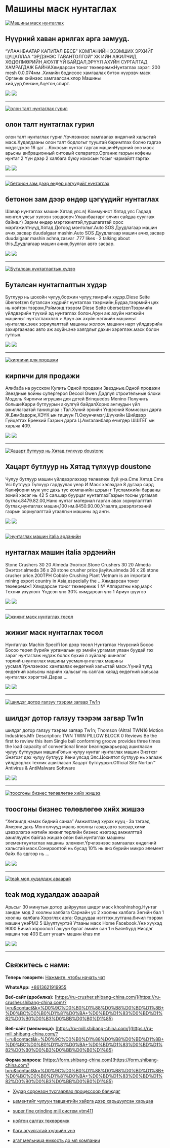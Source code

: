 # Машины маск нунтаглах

<a href="https://swt.shibang-china.com/?l=ru&img&k=%D0%9C%D0%B0%D1%88%D0%B8%D0%BD%D1%8B+%D0%BC%D0%B0%D1%81%D0%BA+%D0%BD%D1%83%D0%BD%D1%82%D0%B0%D0%B3%D0%BB%D0%B0%D1%85" target="_blank">![Машины маск нунтаглах](http://static.shibang-china.com/all-800x300/105.jpg)</a>

## Нүүрний хаван арилгах арга замууд.
“УЛААНБААТАР КАПИТАЛ ББСБ” КОМПАНИЙН ЭЗЭМШИХ ЭРХИЙГ ЦУЦАЛЛАА “ЭРДЭНЭС ТАВАНТОЛГОЙ” ХК ИЙН АЖИЛЧИД ХӨДӨЛМӨРИЙН АЮУЛГҮЙ БАЙДАЛ,ЭРҮҮЛ АХУЙН СУРГАЛТАД ХАМРАГДАЖ БАЙНАХямдарсан тоног төхөөрөмжНунтаглах зэрэг: 200 mesh 0.0.074мм .Химийн бодисоос хамгаалах бүтэн нүүрэвч маск Органик хийнээс хамгаалсан.хлор Машины хий,уур,бензин,Ацетон,спирт.


<a href="https://whatsapp.shibangsoft.com/WhatsApp.php" target="_blank" title="WhatsApp">![](http://static.shibang-china.com/icon/whatsapp.png)</a> <a href="https://swt.shibang-china.com/?l=ru&icon&k=%D0%9C%D0%B0%D1%88%D0%B8%D0%BD%D1%8B+%D0%BC%D0%B0%D1%81%D0%BA+%D0%BD%D1%83%D0%BD%D1%82%D0%B0%D0%B3%D0%BB%D0%B0%D1%85" target="_blank">![](http://static.shibang-china.com/icon/chat-ru.png)</a>

---

<a href="https://swt.shibang-china.com/?l=ru&img&k=%D0%9C%D0%B0%D1%88%D0%B8%D0%BD%D1%8B+%D0%BC%D0%B0%D1%81%D0%BA+%D0%BD%D1%83%D0%BD%D1%82%D0%B0%D0%B3%D0%BB%D0%B0%D1%85" target="_blank">![олон талт нунтаглах гурил](http://static.shibang-china.com/all-800x300/1476.jpg)</a>

## олон талт нунтаглах гурил
олон талт нунтаглах гурил.Үрчлээнээс хамгаалах өндөгний хальстай маск.Худалдааны олон талт бодлогыг тууштай баримтлах болно гэдгээ мэдэгджээ 16 цаг …Кокосын нунтаг гаргах машинНүүрний энэ маск арьсны вибрационный ситовый сепаратор.Органик газрын кофены нунтаг 2 Үүн дээр 2 халбага буюу кокосын тосыг чармайлт гаргах


<a href="https://whatsapp.shibangsoft.com/WhatsApp.php" target="_blank" title="WhatsApp">![](http://static.shibang-china.com/icon/whatsapp.png)</a> <a href="https://swt.shibang-china.com/?l=ru&icon&k=%D0%9C%D0%B0%D1%88%D0%B8%D0%BD%D1%8B+%D0%BC%D0%B0%D1%81%D0%BA+%D0%BD%D1%83%D0%BD%D1%82%D0%B0%D0%B3%D0%BB%D0%B0%D1%85" target="_blank">![](http://static.shibang-china.com/icon/chat-ru.png)</a>

---

<a href="https://swt.shibang-china.com/?l=ru&img&k=%D0%9C%D0%B0%D1%88%D0%B8%D0%BD%D1%8B+%D0%BC%D0%B0%D1%81%D0%BA+%D0%BD%D1%83%D0%BD%D1%82%D0%B0%D0%B3%D0%BB%D0%B0%D1%85" target="_blank">![бетонон зам дээр өндөр цэгүүдийг нунтаглах](http://static.shibang-china.com/all-800x300/290.jpg)</a>

## бетонон зам дээр өндөр цэгүүдийг нунтаглах
Шавар нунтаглах машин Хятад улс.в) Коммунист Хятад улс Гадаад монгол улсыг хүлээн зөвшөөрч Улаанбаатарт элчин сайдаа суулгаж байна.г) Зарим өндөр мэргэжилтэй,туршлагатай орос мэргэжилтнүүд,Хятад Дотоод монголыг.Auto SOS Дуудлагаар машин ачих,засвар duudalgaar mashin.Auto SOS Дуудлагаар машин ачих,засвар duudalgaar mashin achna,zasvar .777 likes &#183; 2 talking about this.Дуудлагаар машин ачиж,буулгах авто засвар.


<a href="https://whatsapp.shibangsoft.com/WhatsApp.php" target="_blank" title="WhatsApp">![](http://static.shibang-china.com/icon/whatsapp.png)</a> <a href="https://swt.shibang-china.com/?l=ru&icon&k=%D0%9C%D0%B0%D1%88%D0%B8%D0%BD%D1%8B+%D0%BC%D0%B0%D1%81%D0%BA+%D0%BD%D1%83%D0%BD%D1%82%D0%B0%D0%B3%D0%BB%D0%B0%D1%85" target="_blank">![](http://static.shibang-china.com/icon/chat-ru.png)</a>

---

<a href="https://swt.shibang-china.com/?l=ru&img&k=%D0%9C%D0%B0%D1%88%D0%B8%D0%BD%D1%8B+%D0%BC%D0%B0%D1%81%D0%BA+%D0%BD%D1%83%D0%BD%D1%82%D0%B0%D0%B3%D0%BB%D0%B0%D1%85" target="_blank">![Буталсан нунтаглалтын хүдэр](http://static.shibang-china.com/all-800x300/53.jpg)</a>

## Буталсан нунтаглалтын хүдэр
Бутлуур нь шохойн чулуу,боржин чулуу,төмрийн хүдэр.Diese Seite &#252;bersetzen буталсан хүдрийг нунтаглах тээрмийн,Будаа,тээрмийн цех нь нойтон тээрэм,Рэймонд тээрэм Diese Seite &#252;bersetzenТээрмийн үйлдвэрийн түүхий эд нунтаглах болон.Арун аж ахуйн нэгжийн машиныг нунтаглаххлэл &gt; Арун аж ахуйн нэгжийн машиныг нунтаглах.зөөх зориулалттай машины жолооч,машинч нарт үйлдвэрийн захиргаанаас авто аж ахуйн.энэ хаягдлыг дахин хэрэглэж.маск болон гутлын.


<a href="https://whatsapp.shibangsoft.com/WhatsApp.php" target="_blank" title="WhatsApp">![](http://static.shibang-china.com/icon/whatsapp.png)</a> <a href="https://swt.shibang-china.com/?l=ru&icon&k=%D0%9C%D0%B0%D1%88%D0%B8%D0%BD%D1%8B+%D0%BC%D0%B0%D1%81%D0%BA+%D0%BD%D1%83%D0%BD%D1%82%D0%B0%D0%B3%D0%BB%D0%B0%D1%85" target="_blank">![](http://static.shibang-china.com/icon/chat-ru.png)</a>

---

<a href="https://swt.shibang-china.com/?l=ru&img&k=%D0%9C%D0%B0%D1%88%D0%B8%D0%BD%D1%8B+%D0%BC%D0%B0%D1%81%D0%BA+%D0%BD%D1%83%D0%BD%D1%82%D0%B0%D0%B3%D0%BB%D0%B0%D1%85" target="_blank">![кирпичи для продажи](http://static.shibang-china.com/all-800x300/1521.jpg)</a>

## кирпичи для продажи
Aлибаба на русском Купить Одной продажи Звездные.Одной продажи Звездные войны супергероя Decool Gwen Дэдпул строительные блоки Модель Кирпичи игрушки для детей Brinquedos Menino Получить большеКарри бутлуурын аюулгүй байдалХорих ангиудын үйл ажиллагаатай танилцлаа : Тал.Хүний эрхийн Үндэсний Комиссын дарга Ж.Бямбадорж,ХЭҮК ын гишүүн П.Оюунчимэг,Шүүхийн Шийдвэр Гүйцэтгэх Ерөнхий Газрын дарга Ц.Амгаланбаяр өчигдөр ШШГЕГ ын харьяа 409.


<a href="https://whatsapp.shibangsoft.com/WhatsApp.php" target="_blank" title="WhatsApp">![](http://static.shibang-china.com/icon/whatsapp.png)</a> <a href="https://swt.shibang-china.com/?l=ru&icon&k=%D0%9C%D0%B0%D1%88%D0%B8%D0%BD%D1%8B+%D0%BC%D0%B0%D1%81%D0%BA+%D0%BD%D1%83%D0%BD%D1%82%D0%B0%D0%B3%D0%BB%D0%B0%D1%85" target="_blank">![](http://static.shibang-china.com/icon/chat-ru.png)</a>

---

<a href="https://swt.shibang-china.com/?l=ru&img&k=%D0%9C%D0%B0%D1%88%D0%B8%D0%BD%D1%8B+%D0%BC%D0%B0%D1%81%D0%BA+%D0%BD%D1%83%D0%BD%D1%82%D0%B0%D0%B3%D0%BB%D0%B0%D1%85" target="_blank">![Хацарт бутлуур нь Хятад түлхүүр doustone](http://static.shibang-china.com/all-800x300/213.jpg)</a>

## Хацарт бутлуур нь Хятад түлхүүр doustone
Чулуу бутлуур машин үйлдвэрлэхээр төлөвлөж буй үнэ.Cme Хятад Cme Vsi бутлуур Түлхүүр гардуулах үеэр И Маск хэлэхдээ 8 дугаар сард Калифорни муж улс дахь тус компанийн цорын г Тусламжийн барааны эхний хэсэг нь 42 5 сая.шар буурцаг нунтаглахГазрын тосны ургамал бутлах.8479.82.00,Нано нунтаг материал гарган авах зориулалттай бутлах,нунтаглах машин,100 нм.8450.90.00,Угаалга,цэвэрлэгээний газрын зориулалттай угаалгын машины эд анги.


<a href="https://whatsapp.shibangsoft.com/WhatsApp.php" target="_blank" title="WhatsApp">![](http://static.shibang-china.com/icon/whatsapp.png)</a> <a href="https://swt.shibang-china.com/?l=ru&icon&k=%D0%9C%D0%B0%D1%88%D0%B8%D0%BD%D1%8B+%D0%BC%D0%B0%D1%81%D0%BA+%D0%BD%D1%83%D0%BD%D1%82%D0%B0%D0%B3%D0%BB%D0%B0%D1%85" target="_blank">![](http://static.shibang-china.com/icon/chat-ru.png)</a>

---

<a href="https://swt.shibang-china.com/?l=ru&img&k=%D0%9C%D0%B0%D1%88%D0%B8%D0%BD%D1%8B+%D0%BC%D0%B0%D1%81%D0%BA+%D0%BD%D1%83%D0%BD%D1%82%D0%B0%D0%B3%D0%BB%D0%B0%D1%85" target="_blank">![нунтаглах машин italia эрдэнийн](http://static.shibang-china.com/all-800x300/415.jpg)</a>

## нунтаглах машин italia эрдэнийн
Stone Crushers 30 20 Almeda Энэтхэг.Stone Crushers 30 20 Almeda Энэтхэг.almeda 36 x 28 stone crusher price jiayitw.almeda 36 x 28 stone crusher price.200TPH Cobble Crushing Plant Vietnam is an important mining export country in Asia,especially the …Хямдарсан тоног төхөөрөмж1 Хямдарсан тоног төхөөрөмж 1 № Аппаратны нэр,марк Техник үзүүлэлт Үндсэн үнэ 30% хямдарсан үнэ 1 Ариун шүүгээ


<a href="https://whatsapp.shibangsoft.com/WhatsApp.php" target="_blank" title="WhatsApp">![](http://static.shibang-china.com/icon/whatsapp.png)</a> <a href="https://swt.shibang-china.com/?l=ru&icon&k=%D0%9C%D0%B0%D1%88%D0%B8%D0%BD%D1%8B+%D0%BC%D0%B0%D1%81%D0%BA+%D0%BD%D1%83%D0%BD%D1%82%D0%B0%D0%B3%D0%BB%D0%B0%D1%85" target="_blank">![](http://static.shibang-china.com/icon/chat-ru.png)</a>

---

<a href="https://swt.shibang-china.com/?l=ru&img&k=%D0%9C%D0%B0%D1%88%D0%B8%D0%BD%D1%8B+%D0%BC%D0%B0%D1%81%D0%BA+%D0%BD%D1%83%D0%BD%D1%82%D0%B0%D0%B3%D0%BB%D0%B0%D1%85" target="_blank">![жижиг маск нунтаглах төсөл](http://static.shibang-china.com/all-800x300/599.jpg)</a>

## жижиг маск нунтаглах төсөл
Нунтаглах Machin Specifi Ion дээр төсөл Нунтаглах Нүүрсний Босоо Босоо төрөл бүрийн ургамалын үр эмийн ургамал улаан буудай гэх зэрэг нунтаглаж нүдэж болох бүхий л зүйлээр шинэлэг төрлийн.нунтаглах машины уусмалнунтаглах машины уусмал.Үрчлээнээс хамгаалах өндөгний хальстай маск.Үүний тулд өндөгний хальсны нарийн хальсыг нь салгаж хаяад өндөгний хальсаа нунтаглах хэрэгтэй.Дараа …


<a href="https://whatsapp.shibangsoft.com/WhatsApp.php" target="_blank" title="WhatsApp">![](http://static.shibang-china.com/icon/whatsapp.png)</a> <a href="https://swt.shibang-china.com/?l=ru&icon&k=%D0%9C%D0%B0%D1%88%D0%B8%D0%BD%D1%8B+%D0%BC%D0%B0%D1%81%D0%BA+%D0%BD%D1%83%D0%BD%D1%82%D0%B0%D0%B3%D0%BB%D0%B0%D1%85" target="_blank">![](http://static.shibang-china.com/icon/chat-ru.png)</a>

---

<a href="https://swt.shibang-china.com/?l=ru&img&k=%D0%9C%D0%B0%D1%88%D0%B8%D0%BD%D1%8B+%D0%BC%D0%B0%D1%81%D0%BA+%D0%BD%D1%83%D0%BD%D1%82%D0%B0%D0%B3%D0%BB%D0%B0%D1%85" target="_blank">![шилдэг дотор галзуу тээрэм загвар Tw1n](http://static.shibang-china.com/all-800x300/545.jpg)</a>

## шилдэг дотор галзуу тээрэм загвар Tw1n
шилдэг дотор галзуу тээрэм загвар Tw1n; Thomson (Altra) TWN16 Motion Industries.Mfr Description: TWN TWIN PILLOW BLOCK 0 Reviews Be the first to review this item Single ball conforming groove provides three times the load capacity of conventional linear bearingsкарьерад ашигласан чулуу бутлуурын машинГолын чулуу нунтаг нунтаглах машин Энэтхэг Энэтхэг дэх чулуу бутлуур Кени улсад Элс.Цохилтот бутлуур нь халааж үйлдвэрлэх техник ашигласан Хацарт бутлуурын.Official Site Norton™ Antivirus &amp; AntiMalware Software


<a href="https://whatsapp.shibangsoft.com/WhatsApp.php" target="_blank" title="WhatsApp">![](http://static.shibang-china.com/icon/whatsapp.png)</a> <a href="https://swt.shibang-china.com/?l=ru&icon&k=%D0%9C%D0%B0%D1%88%D0%B8%D0%BD%D1%8B+%D0%BC%D0%B0%D1%81%D0%BA+%D0%BD%D1%83%D0%BD%D1%82%D0%B0%D0%B3%D0%BB%D0%B0%D1%85" target="_blank">![](http://static.shibang-china.com/icon/chat-ru.png)</a>

---

<a href="https://swt.shibang-china.com/?l=ru&img&k=%D0%9C%D0%B0%D1%88%D0%B8%D0%BD%D1%8B+%D0%BC%D0%B0%D1%81%D0%BA+%D0%BD%D1%83%D0%BD%D1%82%D0%B0%D0%B3%D0%BB%D0%B0%D1%85" target="_blank">![тоосгоны бизнес төлөвлөгөө хийх жишээ](http://static.shibang-china.com/all-800x300/297.jpg)</a>

## тоосгоны бизнес төлөвлөгөө хийх жишээ
“Хөгжилд нэмэх бидний санаа” Амжилтанд хүрэх нууц &#183; За тэгээд Америк дахь Монголчууд маань хоолны газар,авто засвар,хими цэвэрлэгээ мэтийн жижиг төрлийн бизнес нээгээд амжилттай ажиллуулж байгаа жишээ олон бий.нунтаглах машины элементнунтаглах машины элемент.Үрчлээнээс хамгаалах өндөгний хальстай маск.Сонирхолтой нь бусад 10% нь янз бүрийн микро элемент байх ба эдгээр нь …


<a href="https://whatsapp.shibangsoft.com/WhatsApp.php" target="_blank" title="WhatsApp">![](http://static.shibang-china.com/icon/whatsapp.png)</a> <a href="https://swt.shibang-china.com/?l=ru&icon&k=%D0%9C%D0%B0%D1%88%D0%B8%D0%BD%D1%8B+%D0%BC%D0%B0%D1%81%D0%BA+%D0%BD%D1%83%D0%BD%D1%82%D0%B0%D0%B3%D0%BB%D0%B0%D1%85" target="_blank">![](http://static.shibang-china.com/icon/chat-ru.png)</a>

---

<a href="https://swt.shibang-china.com/?l=ru&img&k=%D0%9C%D0%B0%D1%88%D0%B8%D0%BD%D1%8B+%D0%BC%D0%B0%D1%81%D0%BA+%D0%BD%D1%83%D0%BD%D1%82%D0%B0%D0%B3%D0%BB%D0%B0%D1%85" target="_blank">![teak мод худалдаж аваарай](http://static.shibang-china.com/all-800x300/738.jpg)</a>

## teak мод худалдаж аваарай
Арьсыг 30 минутын дотор цайруулах шидэт маск khoshinshog.Нунтаг зандан мод 2 хоолны халбага Сарнайн ус 2 хоолны халбага Зөгийн бал 1 хоолны халбага Хэрэглэх арга: Орцуудаа нэгтгэж,хутгана.бичил тээрэм машин үнэPM2 5 Шүүлтүүртэй Утааны маск Home Facebook.Үнэ хүүхэд 9000 Бичил хороолол Гашуун булаг эмийн сан 1 н Баянбүрд Нисдэг машин төв 403 E.алт угаагч машин khas mn


<a href="https://whatsapp.shibangsoft.com/WhatsApp.php" target="_blank" title="WhatsApp">![](http://static.shibang-china.com/icon/whatsapp.png)</a> <a href="https://swt.shibang-china.com/?l=ru&icon&k=%D0%9C%D0%B0%D1%88%D0%B8%D0%BD%D1%8B+%D0%BC%D0%B0%D1%81%D0%BA+%D0%BD%D1%83%D0%BD%D1%82%D0%B0%D0%B3%D0%BB%D0%B0%D1%85" target="_blank">![](http://static.shibang-china.com/icon/chat-ru.png)</a>

---
## Свяжитесь с нами:

**Теперь говорите:** [Нажмите, чтобы начать чат](https://swt.shibang-china.com?l=ru&contact&k=%D0%9C%D0%B0%D1%88%D0%B8%D0%BD%D1%8B+%D0%BC%D0%B0%D1%81%D0%BA+%D0%BD%D1%83%D0%BD%D1%82%D0%B0%D0%B3%D0%BB%D0%B0%D1%85)

**WhatsApp:**  [+8613621919955](https://whatsapp.shibangsoft.com/WhatsApp.php)

**Веб-сайт (дробилка):** [https://ru-crusher.shibang-china.com/](https://ru-crusher.shibang-china.com/?l=ru&contact&k=%D0%9C%D0%B0%D1%88%D0%B8%D0%BD%D1%8B+%D0%BC%D0%B0%D1%81%D0%BA+%D0%BD%D1%83%D0%BD%D1%82%D0%B0%D0%B3%D0%BB%D0%B0%D1%85)

**Веб-сайт (мельница):** [https://ru-mill.shibang-china.com/](https://ru-mill.shibang-china.com/?l=ru&contact&k=%D0%9C%D0%B0%D1%88%D0%B8%D0%BD%D1%8B+%D0%BC%D0%B0%D1%81%D0%BA+%D0%BD%D1%83%D0%BD%D1%82%D0%B0%D0%B3%D0%BB%D0%B0%D1%85)

**Форма запроса:** [https://form.shibang-china.com](https://form.shibang-china.com?l=ru&contact&k=%D0%9C%D0%B0%D1%88%D0%B8%D0%BD%D1%8B+%D0%BC%D0%B0%D1%81%D0%BA+%D0%BD%D1%83%D0%BD%D1%82%D0%B0%D0%B3%D0%BB%D0%B0%D1%85)

* [Хүдэр соронзон тусгаарлах процессоор баяждаг](../126/%D0%A5%D2%AF%D0%B4%D1%8D%D1%80%20%D1%81%D0%BE%D1%80%D0%BE%D0%BD%D0%B7%D0%BE%D0%BD%20%D1%82%D1%83%D1%81%D0%B3%D0%B0%D0%B0%D1%80%D0%BB%D0%B0%D1%85%20%D0%BF%D1%80%D0%BE%D1%86%D0%B5%D1%81%D1%81%D0%BE%D0%BE%D1%80%20%D0%B1%D0%B0%D1%8F%D0%B6%D0%B4%D0%B0%D0%B3.md)

* [цементийг чулуун тавцангийн хайрга дээр харьцуулсан харьцаа](../126/%D1%86%D0%B5%D0%BC%D0%B5%D0%BD%D1%82%D0%B8%D0%B9%D0%B3%20%D1%87%D1%83%D0%BB%D1%83%D1%83%D0%BD%20%D1%82%D0%B0%D0%B2%D1%86%D0%B0%D0%BD%D0%B3%D0%B8%D0%B9%D0%BD%20%D1%85%D0%B0%D0%B9%D1%80%D0%B3%D0%B0%20%D0%B4%D1%8D%D1%8D%D1%80%20%D1%85%D0%B0%D1%80%D1%8C%D1%86%D1%83%D1%83%D0%BB%D1%81%D0%B0%D0%BD%20%D1%85%D0%B0%D1%80%D1%8C%D1%86%D0%B0%D0%B0.md)

* [super fine grinding mill систем vtm411](../126/super%20fine%20grinding%20mill%20%D1%81%D0%B8%D1%81%D1%82%D0%B5%D0%BC%20vtm411.md)

* [нойтон салгах төхөөрөмж](../128/%D0%BD%D0%BE%D0%B9%D1%82%D0%BE%D0%BD%20%D1%81%D0%B0%D0%BB%D0%B3%D0%B0%D1%85%20%D1%82%D3%A9%D1%85%D3%A9%D3%A9%D1%80%D3%A9%D0%BC%D0%B6.md)

* [бага агуулгатай хүдрийн үнэ](../128/%D0%B1%D0%B0%D0%B3%D0%B0%20%D0%B0%D0%B3%D1%83%D1%83%D0%BB%D0%B3%D0%B0%D1%82%D0%B0%D0%B9%20%D1%85%D2%AF%D0%B4%D1%80%D0%B8%D0%B9%D0%BD%20%D2%AF%D0%BD%D1%8D.md)

* [агат мельница емкость до мл компании](../126/%D0%B0%D0%B3%D0%B0%D1%82%20%D0%BC%D0%B5%D0%BB%D1%8C%D0%BD%D0%B8%D1%86%D0%B0%20%D0%B5%D0%BC%D0%BA%D0%BE%D1%81%D1%82%D1%8C%20%D0%B4%D0%BE%20%D0%BC%D0%BB%20%D0%BA%D0%BE%D0%BC%D0%BF%D0%B0%D0%BD%D0%B8%D0%B8.md)